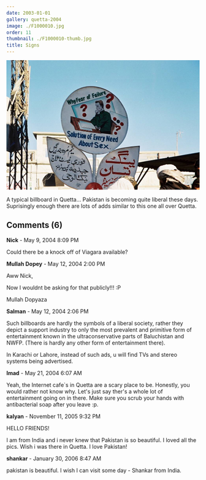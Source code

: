 ```yaml
---
date: 2003-01-01
gallery: quetta-2004
image: ./F1000010.jpg
order: 11
thumbnail: ./F1000010-thumb.jpg
title: Signs
---
```


![Signs](./F1000010.jpg)

A typical billboard in Quetta... Pakistan is becoming quite liberal these days. Suprisingly enough there are lots of adds similar to this one all over Quetta.

<div id="comments">

## Comments (6)

<div id="comment">

**Nick** - May  9, 2004  8:09 PM

Could there be a knock off of Viagara available?

</div>

<div id="comment">

**Mullah Dopey** - May 12, 2004  2:00 PM

Aww Nick,

Now I wouldnt be asking for that publicly!!! :P

Mullah Dopyaza

</div>

<div id="comment">

**Salman** - May 12, 2004  2:06 PM

Such billboards are hardly the symbols of a liberal society, rather they depict a support industry to only the most prevalent and primitive form of entertainment known in the ultraconservative parts of Baluchistan and NWFP. (There is hardly any other form of entertainment there).

In Karachi or Lahore, instead of such ads, u will find TVs and stereo systems being advertised.

</div>

<div id="comment">

**Imad** - May 21, 2004  6:07 AM

Yeah, the Internet cafe`s in Quetta are a scary place to be. Honestly, you would rather not know why. Let's just say ther's a whole lot of entertainment going on in there. Make sure you scrub your hands with antibacterial soap after you leave :p.

</div>

<div id="comment">

**kalyan** - November 11, 2005  9:32 PM

HELLO FRIENDS!

I am from India and i never knew that Pakistan is so beautiful. I loved all the pics. Wish i was there in Quetta. I love Pakistan!

</div>

<div id="comment">

**shankar** - January 30, 2006  8:47 AM

pakistan is beautiful. I wish I can visit some day - Shankar from India.

</div>

</div>